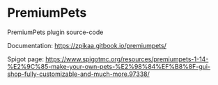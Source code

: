 # PremiumPets
PremiumPets plugin source-code

Documentation: https://zpikaa.gitbook.io/premiumpets/

Spigot page: https://www.spigotmc.org/resources/premiumpets-1-14-%E2%9C%85-make-your-own-pets-%E2%98%84%EF%B8%8F-gui-shop-fully-customizable-and-much-more.97338/
